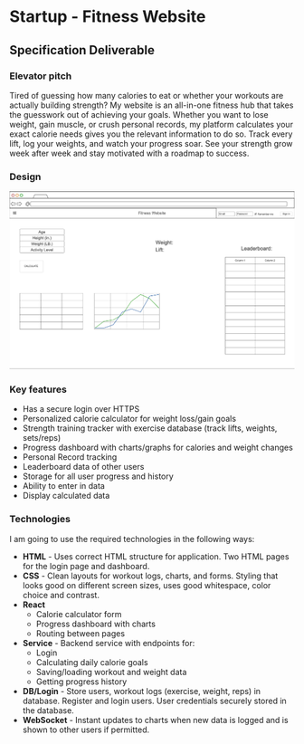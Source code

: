 # Startup - Fitness Website

## Specification Deliverable

### Elevator pitch

Tired of guessing how many calories to eat or whether your workouts are actually building strength? My website is an all-in-one fitness hub that takes the guesswork out of achieving your goals. Whether you want to lose weight, gain muscle, or crush personal records, my platform calculates your exact calorie needs gives you the relevant information to do so. Track every lift, log your weights, and watch your progress soar. See your strength grow week after week and stay motivated with a roadmap to success.

### Design

![Design](fit_web.png)

### Key features

- Has a secure login over HTTPS
- Personalized calorie calculator for weight loss/gain goals  
- Strength training tracker with exercise database (track lifts, weights, sets/reps)  
- Progress dashboard with charts/graphs for calories and weight changes
- Personal Record tracking
- Leaderboard data of other users 
- Storage for all user progress and history  
- Ability to enter in data
- Display calculated data

### Technologies

I am going to use the required technologies in the following ways:

- **HTML** - Uses correct HTML structure for application. Two HTML pages for the login page and dashboard.
- **CSS** - Clean layouts for workout logs, charts, and forms. Styling that looks good on different screen sizes, uses good whitespace, color choice and contrast.
- **React** 
  - Calorie calculator form  
  - Progress dashboard with charts  
  - Routing between pages  
- **Service** - Backend service with endpoints for:
  - Login
  - Calculating daily calorie goals  
  - Saving/loading workout and weight data  
  - Getting progress history 
- **DB/Login** - Store users, workout logs (exercise, weight, reps) in database. Register and login users. User credentials securely stored in the database.
- **WebSocket** - Instant updates to charts when new data is logged and is shown to other users if permitted.